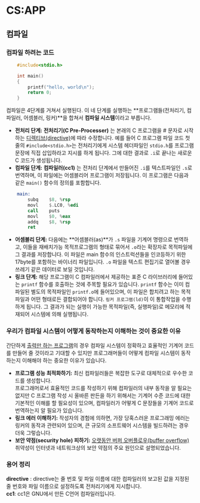 # CS:APP

## 컴파일

### 컴파일 하려는 코드

```c
    #include<stdio.h>

    int main() 
    {
        printf("hello, world\n");
        return 0;
    }
```

컴파일은 4단계를 거쳐서 실행된다. 이 네 단계를 실행하는 **프로그램들(전처리기, 컴파일러, 어셈블러, 링커)**을 합쳐서 **컴파일 시스템**이라고 부릅니다.

* **전처리 단계:** **전처리기(C Pre-Processer)** 는 본래의 C 프로그램을 # 문자로 시작하는 [디렉티브(directive)](https://docs.microsoft.com/ko-kr/cpp/preprocessor/hash-line-directive-c-cpp?view=msvc-170)에 따라 수정합니다. 예를 들어 C 프로그램 파일 코드 첫 줄의 `#include<stdio.h>`는 전처리기에게 시스템 헤더파일인 `stdio.h`를 프로그램 문장에 직접 삽입하라고 지시를 하게 됩니다. 그에 대한 결과로 `.i`로 끝나는 새로운 C 코드가 생성됩니다.
* **컴파일 단계:** **컴파일러(cc1)** 는 전처리 단계에서 만들어진 `.i`를 텍스트파일인 `.s`로 번역하며, 이 파일에는 어셈블리어 프로그램이 저장됩니다. 이 프로그램은 다음과 같은 `main()` 함수의 정의를 포함합니다.

```asm
    main:
        subq    $8, %rsp
        movl    $.LC0, %edi
        call    puts
        movl    $0, %eax
        addq    $8, %rsp
        ret
```

* **어셈블리 단계:** 다음에는 **어셈블러(as)**가 `.s` 파일을 기계어 명령으로 번역하고, 이들을 재배치가능 목적프로그램의 형태로 묶어서 `.o`라는 확장자로 목적파일에 그 결과를 저장합니다. 이 파일은 main 함수의 인스트럭션들을 인코등하기 위한 17byte를 포함하는 바이너리 파일입니다. `.o` 파일을 텍스트 편집기로 열어볼 경우 쓰레기 같은 데이터로 보일 것입니다.
* **링크 단계:** 해당 프로그램이 C 컴파일러에서 제공하는 표준 C 라이브러리에 들어있는 `printf` 함수를 호출하는 것에 주목할 필요가 있습니다. `printf` 함수는 이미 컴파일된 별도의 목적파일인 `printf.o`에 들어있으며, 이 파일은 합치려고 하는 목적파일과 어떤 형태로든 결합되어야 합니다. `링커 프로그램(ld)`이 이 통합작업을 수행하게 됩니다. 그 결과가 되는 실행이 가능한 목적파일(즉, 실행파일)로 메모리에 적재되어 시스템에 의해 실행됩니다.

### 우리가 컴파일 시스템이 어떻게 동작하는지 이해하는 것이 중요한 이유

간단하게 [출력만 하는 프로그램](#컴파일-하려는-코드)의 경우 컴파일 시스템이 정확하고 효율적인 기계어 코드를 만들어 줄 것이라고 기대할 수 있지만 프로그래머들이 어떻게 컴파일 시스템이 동작하는지 이해해야 하는 중요한 이유가 있습니다.

* **프로그램 성능 최적화하기:**
최신 컴파일러들은 복잡한 도구로 대체적으로 우수한 코드를 생성합니다.  
프로그래머로서 효율적인 코드를 작성하기 위해 컴파일러의 내부 동작을 알 필요는 없지만 C 프로그램 작성 시 올바른 판든을 하기 위해서는 기계어 수준 코드에 대한 기본적인 이해를 할 필요성이 있으며, 컴파일러가 어떻게 C 문장들을 기계어 코드로 번역하는지 알 필요가 있습니다.
* **링크 에러 이해하기:**
작성자의 경험에 의하면, 가장 당혹스러운 프로그래밍 에러는 링커의 동작과 관련되어 있으며, 큰 규모의 소프트웨어 시스템을 빌드하려는 경우 더욱 그렇습니다.
* **보안 약점(security hole) 피하기:**
[오랫동안 버퍼 오버플로우(buffer overflow)](https://en.wikipedia.org/wiki/Buffer_overflow) 취약성이 인터넷과 네트워크상의 보안 약점의 주요 원인으로 설명되었습니다.

### 용어 정리

**directive** : directive는 줄 번호 및 파일 이름에 대한 컴파일러의 보고된 값을 지정된 줄 번호와 파일 이름으로 설정하도록 전처리기에게 지시합니다.  
**cc1**: cc1은 GNU에서 만든 C언어 컴파일러입니다.  
